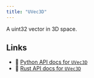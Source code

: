 ```yaml
---
title: "UVec3D"
---
```


A uint32 vector in 3D space.


## Links
 * 🐍 [Python API docs for `UVec3D`](https://ref.rerun.io/docs/python/stable/common/datatypes#rerun.datatypes.UVec3D)
 * 🦀 [Rust API docs for `UVec3D`](https://docs.rs/rerun/latest/rerun/datatypes/struct.UVec3D.html)


